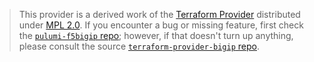 > This provider is a derived work of the [Terraform Provider](https://github.com/F5Networks/terraform-provider-bigip)
> distributed under [MPL 2.0](https://www.mozilla.org/en-US/MPL/2.0/). If you encounter a bug or missing feature,
> first check the [`pulumi-f5bigip` repo](https://github.com/pulumi/pulumi-f5bigip/issues); however, if that doesn't turn up anything,
> please consult the source [`terraform-provider-bigip` repo](https://github.com/F5Networks/terraform-provider-bigip/issues).
